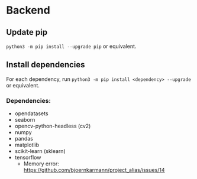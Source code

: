 # Backend

## Update pip
`python3 -m pip install --upgrade pip` or equivalent.

## Install dependencies
For each dependency, run `python3 -m pip install <dependency> --upgrade` or equivalent.

### Dependencies:
 - opendatasets
 - seaborn
 - opencv-python-headless (cv2)
 - numpy
 - pandas
 - matplotlib
 - scikit-learn (sklearn)
 - tensorflow
   - Memory error: https://github.com/bjoernkarmann/project_alias/issues/14